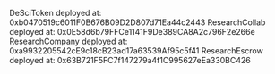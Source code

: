 DeSciToken deployed at: 0xb0470519c6011F0B676B09D2D807d71Ea44c2443
ResearchCollab deployed at: 0x0E58d6b79FFCe1141F9De389CA8A2c796F2e266e
ResearchCompany deployed at: 0xa9932205542cE9c18cB23ad17a63539Af95c5f41
ResearchEscrow deployed at: 0x63B721F5FC7f147279a4f1C995627eEa330BC426